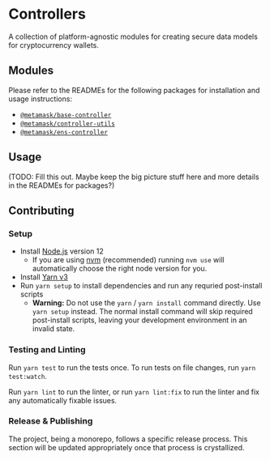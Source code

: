 # Controllers

A collection of platform-agnostic modules for creating secure data models for cryptocurrency wallets.

## Modules

Please refer to the READMEs for the following packages for installation and usage instructions:

* [`@metamask/base-controller`](packages/base-controller)
* [`@metamask/controller-utils`](packages/controller-utils)
* [`@metamask/ens-controller`](packages/ens-controller)

## Usage

(TODO: Fill this out. Maybe keep the big picture stuff here and more details in the READMEs for packages?)

## Contributing

### Setup

- Install [Node.js](https://nodejs.org) version 12
  - If you are using [nvm](https://github.com/creationix/nvm#installation) (recommended) running `nvm use` will automatically choose the right node version for you.
- Install [Yarn v3](https://yarnpkg.com/en/docs/install)
- Run `yarn setup` to install dependencies and run any requried post-install scripts
  - **Warning:** Do not use the `yarn` / `yarn install` command directly. Use `yarn setup` instead. The normal install command will skip required post-install scripts, leaving your development environment in an invalid state.

### Testing and Linting

Run `yarn test` to run the tests once. To run tests on file changes, run `yarn test:watch`.

Run `yarn lint` to run the linter, or run `yarn lint:fix` to run the linter and fix any automatically fixable issues.

### Release & Publishing

The project, being a monorepo, follows a specific release process. This section will be updated appropriately once that process is crystallized.
